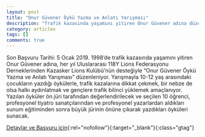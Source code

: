 ```yaml
---
layout: post
title: "Onur Güvener Öykü Yazma ve Anlatı Yarışması"
description: "Trafik kazasında yaşamını yitiren Onur Güvener adına düzenlenen öykü yarışmasıdır"
category: articles
tags: []
comments: true
---
```


Son Başvuru Tarihi: 5 Ocak 2019.
1998’de trafik kazasında yaşamını yitiren Onur Güvener adına, her yıl Uluslararası 118Y Lions Federasyonu Derneklerinden Kazasker Lions Kulübü’nün desteğiyle “Onur Güvener Öykü Yazma ve Anlatı Yarışması” düzenleniyor. Yarışmayla 10-12 yaş arasındaki çocukların yazdığı öykülerle, trafik kazalarına dikkat çekmek, bir nebze de olsa halkı aydınlatmak ve gençlere trafik bilinci yüklemek amaçlanıyor. Yazılan öyküler ön jüri tarafından değerlendirilecek ve seçilen 10 öğrenci, profesyonel tiyatro sanatçılarından ve profesyonel yazarlardan aldıkları sunum eğitiminden sonra büyük jürinin önüne çıkarak yazdıkları öyküleri sunacak.

[Detaylar ve Başvuru için](http://www.milliyet.com.tr/onur-guvener-anisina-16-nci-oyku-gundem-2767878/?utm_source=edebiyatyarismalari.com&utm_medium=affiliate&utm_campaign=cpc){:rel="nofollow"}{:target="_blank"}{:class="gtag"}